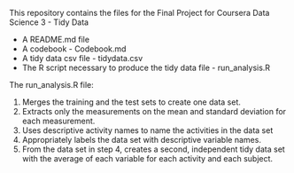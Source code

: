 This repository contains the files for the Final Project for Coursera Data Science 3 - Tidy Data
  
* A README.md file  
* A codebook - Codebook.md  
* A tidy data csv file - tidydata.csv  
* The R script necessary to produce the tidy data file - run_analysis.R  

The run_analysis.R file:
1. Merges the training and the test sets to create one data set.  
2. Extracts only the measurements on the mean and standard deviation for each measurement.  
3. Uses descriptive activity names to name the activities in the data set  
4. Appropriately labels the data set with descriptive variable names.  
5. From the data set in step 4, creates a second, independent tidy data set with the average of each variable for each activity and each subject.  

